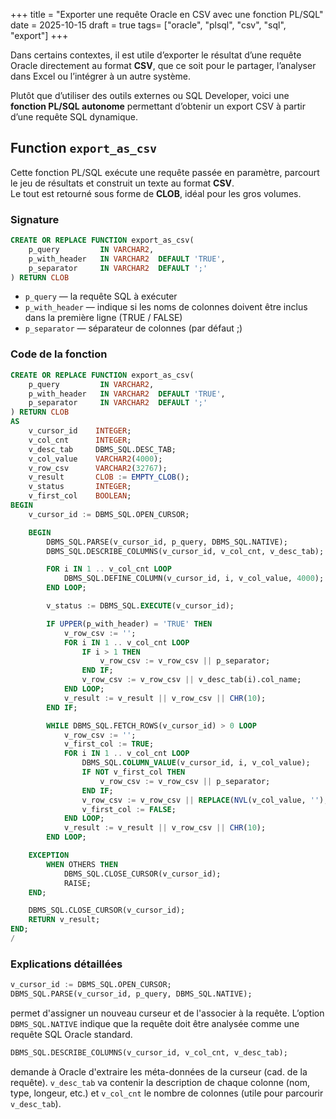 +++
title = "Exporter une requête Oracle en CSV avec une fonction PL/SQL"
date = 2025-10-15
draft = true
tags= ["oracle", "plsql", "csv", "sql", "export"]
+++

Dans certains contextes, il est utile d’exporter le résultat d’une requête Oracle directement au format **CSV**, que ce soit pour le partager, l’analyser dans Excel ou l’intégrer à un autre système.

Plutôt que d’utiliser des outils externes ou SQL Developer, voici une **fonction PL/SQL autonome** permettant d’obtenir un export CSV à partir d’une requête SQL dynamique.

<!--more-->

## Function `export_as_csv`

Cette fonction PL/SQL exécute une requête passée en paramètre, parcourt le jeu de résultats et construit un texte au format **CSV**.  
Le tout est retourné sous forme de **CLOB**, idéal pour les gros volumes.

### Signature

```sql
CREATE OR REPLACE FUNCTION export_as_csv(
    p_query         IN VARCHAR2,
    p_with_header   IN VARCHAR2  DEFAULT 'TRUE',
    p_separator     IN VARCHAR2  DEFAULT ';'
) RETURN CLOB
```
* `p_query` — la requête SQL à exécuter
* `p_with_header` — indique si les noms de colonnes doivent être inclus dans la première ligne (TRUE / FALSE)
* `p_separator` — séparateur de colonnes (par défaut ;)

### Code de la fonction

```sql
CREATE OR REPLACE FUNCTION export_as_csv(
    p_query         IN VARCHAR2,
    p_with_header   IN VARCHAR2  DEFAULT 'TRUE',
    p_separator     IN VARCHAR2  DEFAULT ';'
) RETURN CLOB
AS
    v_cursor_id    INTEGER;
    v_col_cnt      INTEGER;
    v_desc_tab     DBMS_SQL.DESC_TAB;
    v_col_value    VARCHAR2(4000);
    v_row_csv      VARCHAR2(32767);
    v_result       CLOB := EMPTY_CLOB();
    v_status       INTEGER;
    v_first_col    BOOLEAN;
BEGIN
    v_cursor_id := DBMS_SQL.OPEN_CURSOR;

    BEGIN
        DBMS_SQL.PARSE(v_cursor_id, p_query, DBMS_SQL.NATIVE);
        DBMS_SQL.DESCRIBE_COLUMNS(v_cursor_id, v_col_cnt, v_desc_tab);

        FOR i IN 1 .. v_col_cnt LOOP
            DBMS_SQL.DEFINE_COLUMN(v_cursor_id, i, v_col_value, 4000);
        END LOOP;

        v_status := DBMS_SQL.EXECUTE(v_cursor_id);

        IF UPPER(p_with_header) = 'TRUE' THEN
            v_row_csv := '';
            FOR i IN 1 .. v_col_cnt LOOP
                IF i > 1 THEN
                    v_row_csv := v_row_csv || p_separator;
                END IF;
                v_row_csv := v_row_csv || v_desc_tab(i).col_name;
            END LOOP;
            v_result := v_result || v_row_csv || CHR(10);
        END IF;

        WHILE DBMS_SQL.FETCH_ROWS(v_cursor_id) > 0 LOOP
            v_row_csv := '';
            v_first_col := TRUE;
            FOR i IN 1 .. v_col_cnt LOOP
                DBMS_SQL.COLUMN_VALUE(v_cursor_id, i, v_col_value);
                IF NOT v_first_col THEN
                    v_row_csv := v_row_csv || p_separator;
                END IF;
                v_row_csv := v_row_csv || REPLACE(NVL(v_col_value, ''), p_separator, ' ');
                v_first_col := FALSE;
            END LOOP;
            v_result := v_result || v_row_csv || CHR(10);
        END LOOP;

    EXCEPTION
        WHEN OTHERS THEN
            DBMS_SQL.CLOSE_CURSOR(v_cursor_id);
            RAISE;
    END;

    DBMS_SQL.CLOSE_CURSOR(v_cursor_id);
    RETURN v_result;
END;
/
```

### Explications détaillées

```sql
v_cursor_id := DBMS_SQL.OPEN_CURSOR;
DBMS_SQL.PARSE(v_cursor_id, p_query, DBMS_SQL.NATIVE);
```
permet d'assigner un nouveau curseur et de l'associer à la requête. L’option `DBMS_SQL.NATIVE` indique que la requête doit être analysée comme une requête SQL Oracle standard.

```sql
DBMS_SQL.DESCRIBE_COLUMNS(v_cursor_id, v_col_cnt, v_desc_tab);
```
demande à Oracle d'extraire les méta-données de la curseur (cad. de la requête).
`v_desc_tab` va contenir la description de chaque colonne (nom, type, longeur, etc.) et `v_col_cnt` le nombre de colonnes (utile pour parcourir `v_desc_tab`).







